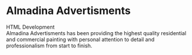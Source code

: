 # Almadina Advertisments
HTML Development <br>
Almadina Advertisments has been providing the highest quality residential and commercial painting with personal attention to detail and professionalism from start to finish.